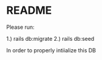 # README

Please run:

1.) rails db:migrate
2.) rails db:seed

In order to properly intiialize this DB
